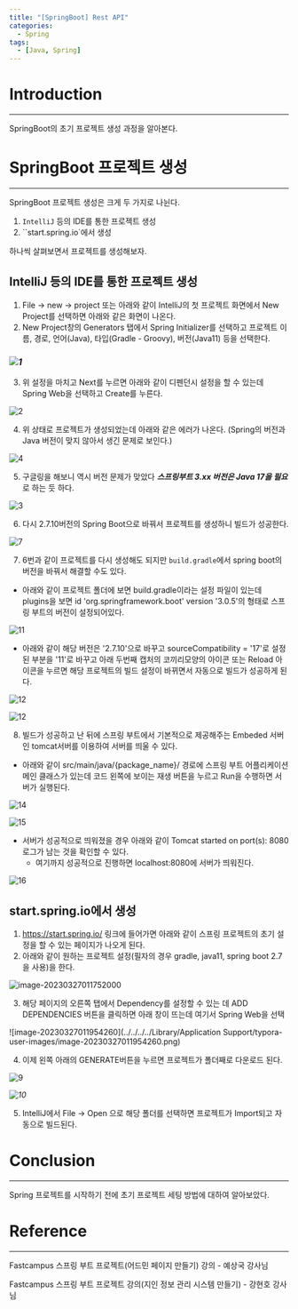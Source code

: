 ```yaml
---
title: "[SpringBoot] Rest API"
categories:
  - Spring
tags:
  - [Java, Spring]
---
```




# Introduction

---

SpringBoot의 초기 프로젝트 생성 과정을 알아본다.



# SpringBoot 프로젝트 생성

---

SpringBoot 프로젝트 생성은 크게 두 가지로 나뉜다.

1. `IntelliJ` 등의 IDE를 통한 프로젝트 생성
2. ``start.spring.io`에서 생성

하나씩 살펴보면서 프로젝트를 생성해보자.



## IntelliJ 등의 IDE를 통한 프로젝트 생성

1. File -> new -> project 또는 아래와 같이 IntelliJ의 첫 프로젝트 화면에서 New Project를 선택하면 아래와 같은 화면이 나온다.
2. New Project창의 Generators 탭에서 Spring Initializer를 선택하고 프로젝트 이름, 경로, 언어(Java), 타입(Gradle - Groovy), 버전(Java11) 등을 선택한다.

### *![1](../../assets/images/03-26-spring-basic/1.png)*



3. 위 설정을 마치고 Next를 누르면 아래와 같이 디펜던시 설정을 할 수 있는데 Spring Web을 선택하고 Create를 누른다.

![2](../../assets/images/03-26-spring-basic/2.png)



4. 위 상태로 프로젝트가 생성되었는데 아래와 같은 에러가 나온다. (Spring의 버전과 Java 버전이 맞지 않아서 생긴 문제로 보인다.)

![4](../../assets/images/03-26-spring-basic/4.png)



5. 구글링을 해보니 역시 버전 문제가 맞았다 ***스프링부트 3.xx 버전은 Java 17을 필요***로 하는 듯 하다.

![3](../../assets/images/03-26-spring-basic/3.png)



6. 다시 2.7.10버전의 Spring Boot으로 바꿔서 프로젝트를 생성하니 빌드가 성공한다.

![7](../../assets/images/03-26-spring-basic/7.png)



7. 6번과 같이 프로젝트를 다시 생성해도 되지만 `build.gradle`에서 spring boot의 버전을 바꿔서 해결할 수도 있다.

- 아래와 같이 프로젝트 폴더에 보면 build.gradle이라는 설정 파일이 있는데 plugins을 보면 id 'org.springframework.boot' version '3.0.5'의 형태로 스프링 부트의 버전이 설정되어있다.

![11](../../assets/images/03-26-spring-basic/12.png)

- 아래와 같이 해당 버전은 '2.7.10'으로 바꾸고  sourceCompatibility = '17'로 설정된 부분을 '11'로 바꾸고 아래 두번째 캡처의 코끼리모양의 아이콘 또는 Reload 아이콘을 누르면 해당 프로젝트의 빌드 설정이 바뀌면서 자동으로 빌드가 성공하게 된다.

![12](../../assets/images/03-26-spring-basic/11.png)

![12](../../assets/images/03-26-spring-basic/13.png)



8. 빌드가 성공하고 난 뒤에 스프링 부트에서 기본적으로 제공해주는 Embeded 서버인 tomcat서버를 이용하여 서버를 띄울 수 있다.

- 아래와 같이 src/main/java/{package_name}/ 경로에 스프링 부트 어플리케이션 메인 클래스가 있는데 코드 왼쪽에 보이는 재생 버튼을 누르고 Run을 수행하면 서버가 실행된다.

![14](../../assets/images/03-26-spring-basic/14.png)

![15](../../assets/images/03-26-spring-basic/15.png)



- 서버가 성공적으로 띄워졌을 경우 아래와 같이 Tomcat started on port(s): 8080 로그가 남는 것을 확인할 수 있다.
  - 여기까지 성공적으로 진행하면 localhost:8080에 서버가 띄워진다.

![16](../../assets/images/03-26-spring-basic/16.png)

## start.spring.io에서 생성

1. https://start.spring.io/ 링크에 들어가면 아래와 같이 스프링 프로젝트의 초기 설정을 할 수 있는 페이지가 나오게 된다.
2. 아래와 같이 원하는 프로젝트 설정(필자의 경우 gradle, java11, spring boot 2.7을 사용)을 한다.

![image-20230327011752000](../../assets/images/03-26-spring-basic/8.png)



3. 해당 페이지의 오른쪽 탭에서 Dependency를 설정할 수 있는 데 ADD DEPENDENCIES 버튼을 클릭하면 아래 창이 뜨는데 여기서 Spring Web을 선택

![image-20230327011954260](../../../../Library/Application Support/typora-user-images/image-20230327011954260.png)



4. 이제 왼쪽 아래의 GENERATE버튼을 누르면 프로젝트가 폴더째로 다운로드 된다.

![9](../../assets/images/03-26-spring-basic/9.png)

*![10](../../assets/images/03-26-spring-basic/10.png)*



5. IntelliJ에서 File -> Open 으로 해당 폴더를 선택하면 프로젝트가 Import되고 자동으로 빌드된다.

# Conclusion

---

Spring 프로젝트를 시작하기 전에 초기 프로젝트 세팅 방법에 대하여 알아보았다.



# Reference

---

Fastcampus 스프링 부트 프로젝트(어드민 페이지 만들기) 강의 - 예상국 강사님

Fastcampus 스프링 부트 프로젝트 강의(지인 정보 관리 시스템 만들기) - 강현호 강사님
